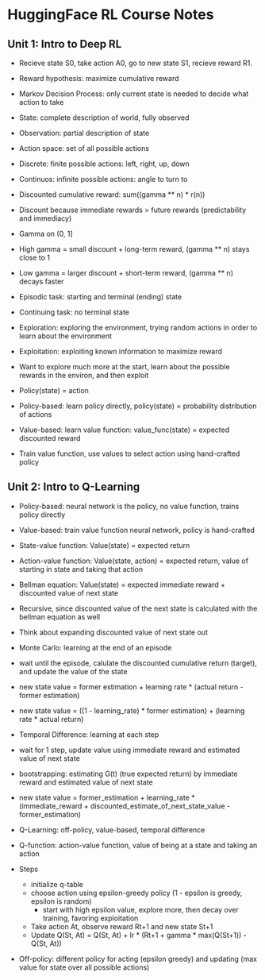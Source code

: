 # HuggingFace RL Course Notes

## Unit 1: Intro to Deep RL
* Recieve state S0, take action A0, go to new state S1, recieve reward R1.
* Reward hypothesis: maximize cumulative reward
* Markov Decision Process: only current state is needed to decide what action to take

* State: complete description of world, fully observed
* Observation: partial description of state

* Action space: set of all possible actions
* Discrete: finite possible actions: left, right, up, down
* Continuos: infinite possible actions: angle to turn to

* Discounted cumulative reward: sum((gamma ** n) * r(n))
* Discount because immediate rewards > future rewards (predictability and immediacy)
* Gamma on (0, 1]
* High gamma = small discount + long-term reward, (gamma ** n) stays close to 1
* Low gamma = larger discount + short-term reward, (gamma ** n) decays faster

* Episodic task: starting and terminal (ending) state
* Continuing task: no terminal state

* Exploration: exploring the environment, trying random actions in order to learn about the environment
* Exploitation: exploiting known information to maximize reward
* Want to explore much more at the start, learn about the possible rewards in the environ, and then exploit

* Policy(state) = action
* Policy-based: learn policy directly, policy(state) = probability distribution of actions

* Value-based: learn value function: value_func(state) = expected discounted reward
* Train value function, use values to select action using hand-crafted policy

## Unit 2: Intro to Q-Learning
* Policy-based: neural network is the policy, no value function, trains policy directly
* Value-based: train value function neural network, policy is hand-crafted

* State-value function: Value(state) = expected return
* Action-value function: Value(state, action) = expected return, value of starting in state and taking that action

* Bellman equation: Value(state) = expected immediate reward + discounted value of next state
* Recursive, since discounted value of the next state is calculated with the bellman equation as well
* Think about expanding discounted value of next state out

* Monte Carlo: learning at the end of an episode
* wait until the episode, calulate the discounted cumulative return (target), and update the value of the state
* new state value = former estimation + learning rate * (actual return - former estimation) 
* new state value = ((1 - learning_rate) * former estimation) + (learning rate * actual return)

* Temporal Difference: learning at each step
* wait for 1 step, update value using immediate reward and estimated value of next state
* bootstrapping: estimating G(t) (true expected return) by immediate reward and estimated value of next state
* new state value = former_estimation + learning_rate * (immediate_reward + discounted_estimate_of_next_state_value - former_estimation)

* Q-Learning: off-policy, value-based, temporal difference
* Q-function: action-value function, value of being at a state and taking an action
* Steps
  * initialize q-table
  * choose action using epsilon-greedy policy (1 - epsilon is greedy, epsilon is random)
    * start with high epsilon value, explore more, then decay over training, favoring exploitation
  * Take action At, observe reward Rt+1 and new state St+1
  * Update Q(St, At) = Q(St, At) + lr * (Rt+1 + gamma * max(Q(St+1)) - Q(St, At))
* Off-policy: different policy for acting (epsilon greedy) and updating (max value for state over all possible actions)
